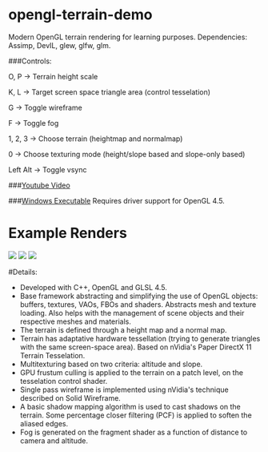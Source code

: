 # opengl-terrain-demo
Modern OpenGL terrain rendering for learning purposes. Dependencies: Assimp, DevIL, glew, glfw, glm.

###Controls:

O, P -> Terrain height scale

K, L -> Target screen space triangle area (control tesselation)

G -> Toggle wireframe

F -> Toggle fog


1, 2, 3 -> Choose terrain (heightmap and normalmap)

0 -> Choose texturing mode (height/slope based and slope-only based)

Left Alt -> Toggle vsync

###[Youtube Video](https://www.youtube.com/watch?v=jADa3OFTLCQ)


###[Windows Executable](http://www.bmlourenco.com/uploads/opengl-terrain-demo.zip)
Requires driver support for OpenGL 4.5.

# Example Renders
![](http://bmlourenco.com/public/images/opengl-terrain-demo/1.JPG)
![](http://bmlourenco.com/public/images/opengl-terrain-demo/4.JPG)
![](http://bmlourenco.com/public/images/opengl-terrain-demo/5.JPG)

#Details:
- Developed with C++, OpenGL and GLSL 4.5.
- Base framework abstracting and simplifying the use of OpenGL objects: buffers, textures, VAOs, FBOs and shaders. Abstracts mesh and texture loading. Also helps with the management of scene objects and their respective meshes and materials.
- The terrain is defined through a height map and a normal map.
- Terrain has adaptative hardware tessellation (trying to generate triangles with the same screen-space area). Based on nVidia's Paper DirectX 11 Terrain Tesselation.
- Multitexturing based on two criteria: altitude and slope.
- GPU frustum culling is applied to the terrain on a patch level, on the tesselation control shader.
- Single pass wireframe is implemented using nVidia's technique described on Solid Wireframe.
- A basic shadow mapping algorithm is used to cast shadows on the terrain. Some percentage closer filtering (PCF) is applied to soften the aliased edges.
- Fog is generated on the fragment shader as a function of distance to camera and altitude.